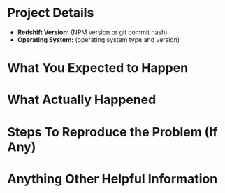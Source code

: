 <!--
If requesting a feature or idea, please delete all of this text and state your
request.

If reporting a bug or issue, please fill out the following:
-->

# Project Details

* **Redshift Version:** (NPM version or git commit hash)
* **Operating System:** (operating system type and version)


# What You Expected to Happen


# What Actually Happened


# Steps To Reproduce the Problem (If Any)


# Anything Other Helpful Information
